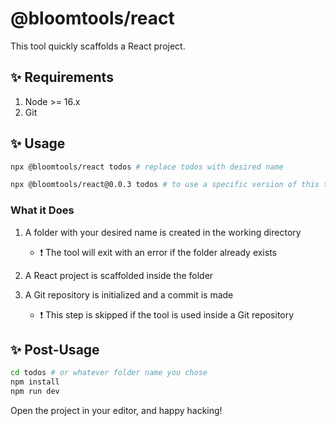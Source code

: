 # @bloomtools/react

This tool quickly scaffolds a React project.

## ✨ Requirements

1. Node >= 16.x
2. Git

## ✨ Usage

```bash
npx @bloomtools/react todos # replace todos with desired name

npx @bloomtools/react@0.0.3 todos # to use a specific version of this tool
```

### What it Does

1. A folder with your desired name is created in the working directory
    - ❗ The tool will exit with an error if the folder already exists

2. A React project is scaffolded inside the folder

3. A Git repository is initialized and a commit is made
    - ❗ This step is skipped if the tool is used inside a Git repository

## ✨ Post-Usage

```bash
cd todos # or whatever folder name you chose
npm install
npm run dev
```

Open the project in your editor, and happy hacking!

